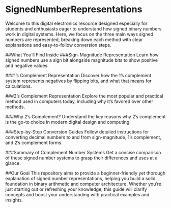 # SignedNumberRepresentations

Welcome to this digital electronics resource designed especially for students and enthusiasts eager to understand how signed binary numbers work in digital systems. Here, we focus on the three main ways signed numbers are represented, breaking down each method with clear explanations and easy-to-follow conversion steps.

##What You’ll Find Inside
###Sign-Magnitude Representation
Learn how signed numbers use a sign bit alongside magnitude bits to show positive and negative values.

###1’s Complement Representation
Discover how the 1’s complement system represents negatives by flipping bits, and what that means for calculations.

###2’s Complement Representation
Explore the most popular and practical method used in computers today, including why it’s favored over other methods.

###Why 2’s Complement?
Understand the key reasons why 2’s complement is the go-to choice in modern digital design and computing.

###Step-by-Step Conversion Guides
Follow detailed instructions for converting decimal numbers to and from sign-magnitude, 1’s complement, and 2’s complement forms.

###Summary of Complement Number Systems
Get a concise comparison of these signed number systems to grasp their differences and uses at a glance.

##Our Goal
This repository aims to provide a beginner-friendly yet thorough explanation of signed number representations, helping you build a solid foundation in binary arithmetic and computer architecture. Whether you’re just starting out or refreshing your knowledge, this guide will clarify concepts and boost your understanding with practical examples and insights.


